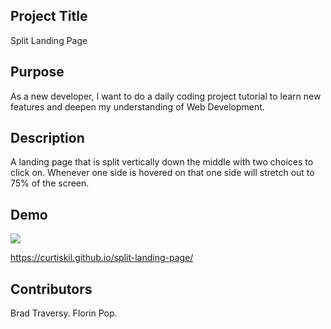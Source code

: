 ## Project Title

Split Landing Page

## Purpose

As a new developer, I want to do a daily coding project tutorial to learn new features and deepen my understanding of Web Development.

## Description

A landing page that is split vertically down the middle with two choices to click on. Whenever one side is hovered on that one side will stretch out to 75% of the screen.

## Demo

![](split-landing.gif)

https://curtiskil.github.io/split-landing-page/

## Contributors

Brad Traversy. Florin Pop.
